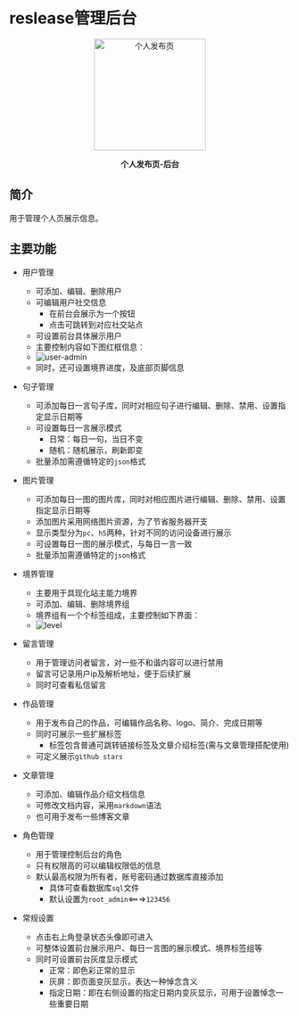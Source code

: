 # reslease管理后台

<p align=center>
  <a href="https://github.com/skmcj/release">
    <img src="https://static.ltgcm.top/md/20230911214858.png" alt="个人发布页" style="width: 200px">
  </a>
</p>

<p align=center style="font-weight: bold;">
   个人发布页-后台
</p>

## 简介

用于管理个人页展示信息。

## 主要功能

- 用户管理
  - 可添加、编辑、删除用户
  - 可编辑用户社交信息
    - 在前台会展示为一个按钮
    - 点击可跳转到对应社交站点
  - 可设置前台具体展示用户
  - 主要控制内容如下图红框信息：
  - ![user-admin](https://static.ltgcm.top/md/20230913173139.png)
  - 同时，还可设置境界进度，及底部页脚信息
- 句子管理
  - 可添加每日一言句子库，同时对相应句子进行编辑、删除、禁用、设置指定显示日期等
  - 可设置每日一言展示模式
    - 日常：每日一句，当日不变
    - 随机：随机展示，刷新即变
  - 批量添加需遵循特定的`json`格式
- 图片管理
  - 可添加每日一图的图片库，同时对相应图片进行编辑、删除、禁用、设置指定显示日期等
  - 添加图片采用网络图片资源，为了节省服务器开支
  - 显示类型分为`pc`、`h5`两种，针对不同的访问设备进行展示
  - 可设置每日一图的展示模式，与每日一言一致
  - 批量添加需遵循特定的`json`格式
- 境界管理
  - 主要用于具现化站主能力境界
  - 可添加、编辑、删除境界组
  - 境界组有一个个标签组成，主要控制如下界面：
  - ![level](https://static.ltgcm.top/md/20230913174345.png)

- 留言管理
  - 用于管理访问者留言，对一些不和谐内容可以进行禁用
  - 留言可记录用户ip及解析地址，便于后续扩展
  - 同时可查看私信留言
- 作品管理
  - 用于发布自己的作品，可编辑作品名称、logo、简介、完成日期等
  - 同时可展示一些扩展标签
    - 标签包含普通可跳转链接标签及文章介绍标签(需与文章管理搭配使用)
  - 可定义展示`github stars`
- 文章管理
  - 可添加、编辑作品介绍文档信息
  - 可修改文档内容，采用`markdown`语法
  - 也可用于发布一些博客文章
- 角色管理
  - 用于管理控制后台的角色
  - 只有权限高的可以编辑权限低的信息
  - 默认最高权限为所有者，账号密码通过数据库直接添加
    - 具体可查看数据库`sql`文件
    - 默认设置为`root_admin`<===>`123456`
- 常规设置
  - 点击右上角登录状态头像即可进入
  - 可整体设置前台展示用户、每日一言图的展示模式、境界标签组等
  - 同时可设置前台灰度显示模式
    - 正常：即色彩正常的显示
    - 灰屏：即页面变灰显示，表达一种悼念含义
    - 指定日期：即在右侧设置的指定日期内变灰显示，可用于设置悼念一些重要日期
